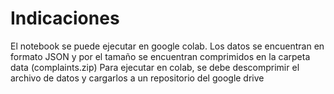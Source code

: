 # Indicaciones
El notebook se puede ejecutar en google colab.
Los datos se encuentran en formato JSON y por el tamaño se encuentran comprimidos en la carpeta data (complaints.zip)
Para ejecutar en colab, se debe descomprimir el archivo de datos y cargarlos a un repositorio del google drive
